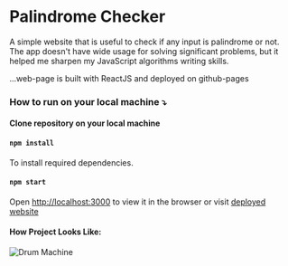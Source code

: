 # Palindrome Checker
A simple website that is useful to check if any input is palindrome or not.
The app doesn't have wide usage for solving significant problems, but it helped me sharpen my JavaScript algorithms writing skills. 

...web-page is built with ReactJS and deployed on github-pages

### How to run on your local machine :arrow_heading_down:

#### Clone repository on your local machine
#### `npm install`
To install required dependencies.

#### `npm start`
Open [http://localhost:3000](http://localhost:3000) to view it in the browser or visit [deployed website](https://zaridzeorion.github.io/palindrome-checker//)


#### How Project Looks Like:

![Drum Machine](https://i.ibb.co/GHxt8xk/Screenshot-16.png)
